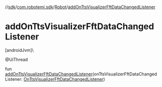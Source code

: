 //[sdk](../../../index.md)/[com.robotemi.sdk](../index.md)/[Robot](index.md)/[addOnTtsVisualizerFftDataChangedListener](add-on-tts-visualizer-fft-data-changed-listener.md)

# addOnTtsVisualizerFftDataChangedListener

[androidJvm]\

@UiThread

fun [addOnTtsVisualizerFftDataChangedListener](add-on-tts-visualizer-fft-data-changed-listener.md)(onTtsVisualizerFftDataChangedListener: [OnTtsVisualizerFftDataChangedListener](../../com.robotemi.sdk.listeners/-on-tts-visualizer-fft-data-changed-listener/index.md))
